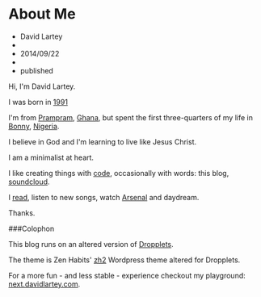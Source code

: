 ﻿# About Me
- David Lartey
- 
- 2014/09/22
- 
- published

Hi, I'm David Lartey.

I was born in [1991]()

I'm from <a href="http://en.wikipedia.org/wiki/Prampram" target="_blank" title="">Prampram</a>, <a href="http://en.wikipedia.org/wiki/Ghana" title="Ghana - Wikipedia, the free encyclopedia">Ghana</a>, but spent the first three-quarters of my life in <a href="https://en.wikipedia.org/wiki/Bonny,_Nigeria">Bonny</a>, <a href="https://en.wikipedia.org/wiki/Nigeria" target="_blank" title="Nigeria - Wikipedia, the free encyclopedia">Nigeria</a>.

I believe in God and I'm learning to live like Jesus Christ.

I am a minimalist at heart.

I like creating things with <a href="http://davidlartey.github.io" target="_blank" title="My projects">code</a>, occasionally with words: this blog, <a href="https://soundcloud.com/davidlartey" target="_blank" title="My SoundCloud profile">soundcloud</a>.

I <a href="#" title="My reading list">read</a>, listen to new songs, watch <a href="https://arsenal.com/home" title="The Official Website of Arsenal Football Club">Arsenal</a> and daydream.

Thanks.

###Colophon

This blog runs on an altered version of <a href="http://dropplets.com/" target="_blank" title="Welcome to an Easier Way to Blog">Dropplets</a>.

The theme is Zen Habits' <a href="http://zenhabits.net/theme/" target="_blank">zh2</a> Wordpress theme altered for Dropplets.

For a more fun - and less stable - experience checkout my playground: <a href="http://next.davidlartey.com" target="_blank">next.davidlartey.com</a>.


